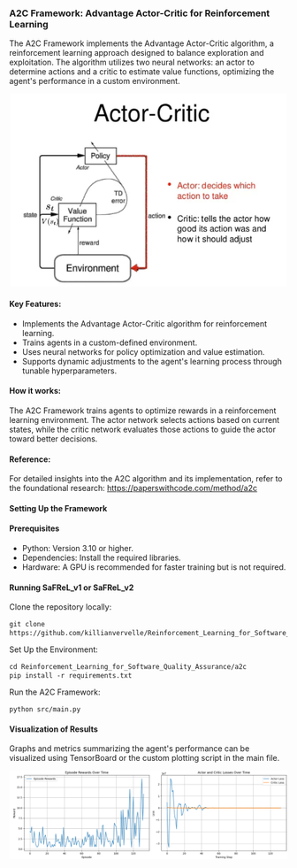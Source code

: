 ### A2C Framework: Advantage Actor-Critic for Reinforcement Learning
The A2C Framework implements the Advantage Actor-Critic algorithm, a reinforcement learning approach designed to balance exploration and exploitation. The algorithm utilizes two neural networks: an actor to determine actions and a critic to estimate value functions, optimizing the agent's performance in a custom environment. 
<div align="center">
  <img src="../img/a2c.png" alt="Alt text" width="500">
</div>

#### Key Features:
- Implements the Advantage Actor-Critic algorithm for reinforcement learning.
- Trains agents in a custom-defined environment.
- Uses neural networks for policy optimization and value estimation.
- Supports dynamic adjustments to the agent's learning process through tunable hyperparameters.

#### How it works:
The A2C Framework trains agents to optimize rewards in a reinforcement learning environment. The actor network selects actions based on current states, while the critic network evaluates those actions to guide the actor toward better decisions. 

#### Reference: 
For detailed insights into the A2C algorithm and its implementation, refer to the foundational research:
https://paperswithcode.com/method/a2c

#### Setting Up the Framework
#### Prerequisites
* Python: Version 3.10 or higher.
* Dependencies: Install the required libraries.
* Hardware: A GPU is recommended for faster training but is not required.


#### Running SaFReL_v1 or SaFReL_v2

Clone the repository locally:
```
git clone https://github.com/killianvervelle/Reinforcement_Learning_for_Software_Quality_Assurance
```
Set Up the Environment:
```
cd Reinforcement_Learning_for_Software_Quality_Assurance/a2c
pip install -r requirements.txt
```
Run the A2C Framework:
```
python src/main.py
```

#### Visualization of Results
Graphs and metrics summarizing the agent's performance can be visualized using TensorBoard or the custom plotting script in the main file.
<div align="center">
  <img src="../img/a2cresult.png" alt="Alt text" width="2000">
</div>